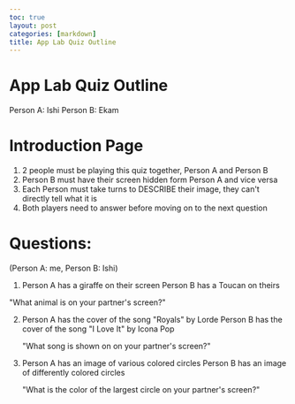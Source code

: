 ```yaml
---
toc: true
layout: post
categories: [markdown]
title: App Lab Quiz Outline
---
```


# App Lab Quiz Outline

Person A: Ishi
Person B: Ekam

# Introduction Page 

1. 2 people must be playing this quiz together, Person A and Person B
2. Person B must have their screen hidden form Person A and vice versa
3. Each Person must take turns to DESCRIBE their image, they can't directly tell what it is
4. Both players need to answer before moving on to the next question

# Questions:

(Person A: me, Person B: Ishi)

1. Person A has a giraffe on their screen 
   Person B has a Toucan on theirs 
  
  "What animal is on your partner's screen?"
  
  
2. Person A has the cover of the song "Royals" by Lorde
   Person B has the cover of the song "I Love It" by Icona Pop 
   
   "What song is shown on on your partner's screen?"
   
3. Person A has an image of various colored circles
   Person B has an image of differently colored circles
   
   "What is the color of the largest circle on your partner's screen?"
